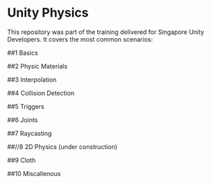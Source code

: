# Unity Physics

This repository was part of the training delivered for Singapore Unity Developers.
It covers the most common scenarios:

##1 Basics

##2 Physic Materials

##3 Interpolation

##4 Collision Detection

##5 Triggers

##6 Joints

##7 Raycasting

##//8 2D Physics (under construction)

##9 Cloth

##10 Miscallenous

